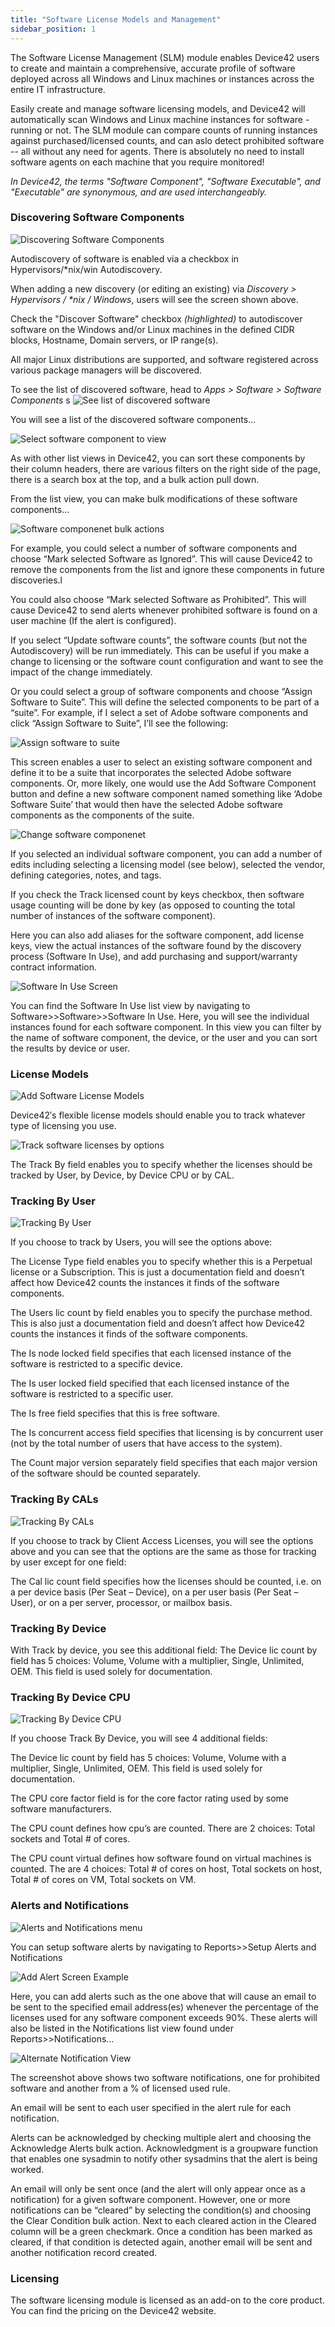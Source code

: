 ```yaml
---
title: "Software License Models and Management"
sidebar_position: 1
---
```


The Software License Management (SLM) module enables Device42 users to create and maintain a comprehensive, accurate profile of software deployed across all Windows and Linux machines or instances across the entire IT infrastructure.

Easily create and manage software licensing models, and Device42 will automatically scan Windows and Linux machine instances for software - running or not. The SLM module can compare counts of running instances against purchased/licensed counts, and can aslo detect prohibited software -- all without any need for agents. There is absolutely no need to install software agents on each machine that you require monitored!

_In Device42, the terms "Software Component", "Software Executable", and "Executable" are synonymous, and are used interchangeably._

### Discovering Software Components

![Discovering Software Components](/assets/images/add_winLinux_discovery_Software_options_HL.PNG)

Autodiscovery of software is enabled via a checkbox in Hypervisors/\*nix/win Autodiscovery.

When adding a new discovery (or editing an existing) via _Discovery > Hypervisors / \*nix / Windows_, users will see the screen shown above.

Check the "Discover Software" checkbox _(highlighted)_ to autodiscover software on the Windows and/or Linux machines in the defined CIDR blocks, Hostname, Domain servers, or IP range(s).

All major Linux distributions are supported, and software registered across various package managers will be discovered.

To see the list of discovered software, head to _Apps > Software > Software Components_ s ![See list of discovered software](/assets/images/apps_software_software-components.png)

You will see a list of the discovered software components…

![Select software component to view](/assets/images/select_software_componenet_view.PNG)

As with other list views in Device42, you can sort these components by their column headers, there are various filters on the right side of the page, there is a search box at the top, and a bulk action pull down.

From the list view, you can make bulk modifications of these software components…

![Software componenet bulk actions](/assets/images/software_component_view_bulk_actions.PNG)

For example, you could select a number of software components and choose “Mark selected Software as Ignored”. This will cause Device42 to remove the components from the list and ignore these components in future discoveries.l

You could also choose “Mark selected Software as Prohibited”. This will cause Device42 to send alerts whenever prohibited software is found on a user machine (If the alert is configured).

If you select “Update software counts”, the software counts (but not the Autodiscovery) will be run immediately. This can be useful if you make a change to licensing or the software count configuration and want to see the impact of the change immediately.

Or you could select a group of software components and choose “Assign Software to Suite”. This will define the selected components to be part of a “suite”. For example, if I select a set of Adobe software components and click “Assign Software to Suite”, I’ll see the following:

![Assign software to suite](/assets/images/wpid-media_14319802217261.png)

This screen enables a user to select an existing software component and define it to be a suite that incorporates the selected Adobe software components. Or, more likely, one would use the Add Software Component button and define a new software component named something like ‘Adobe Software Suite’ that would then have the selected Adobe software components as the components of the suite.

![Change software componenet](/assets/images/edit_software_component_details.png)

If you selected an individual software component, you can add a number of edits including selecting a licensing model (see below), selected the vendor, defining categories, notes, and tags.

If you check the Track licensed count by keys checkbox, then software usage counting will be done by key (as opposed to counting the total number of instances of the software component).

Here you can also add aliases for the software component, add license keys, view the actual instances of the software found by the discovery process (Software In Use), and add purchasing and support/warranty contract information.

![Software In Use Screen](/assets/images/select_software_componenet_view.PNG)

You can find the Software In Use list view by navigating to Software>>Software>>Software In Use. Here, you will see the individual instances found for each software component. In this view you can filter by the name of software component, the device, or the user and you can sort the results by device or user.

### License Models

![Add Software License Models](/assets/images/add_software_license_model.PNG)

Device42′s flexible license models should enable you to track whatever type of licensing you use.

![Track software licenses by options](/assets/images/track_by_license_models.PNG)

The Track By field enables you to specify whether the licenses should be tracked by User, by Device, by Device CPU or by CAL.

### Tracking By User

![Tracking By User](/assets/images/tracking_by_user_license_models.PNG)

If you choose to track by Users, you will see the options above:

The License Type field enables you to specify whether this is a Perpetual license or a Subscription. This is just a documentation field and doesn’t affect how Device42 counts the instances it finds of the software components.

The Users lic count by field enables you to specify the purchase method. This is also just a documentation field and doesn’t affect how Device42 counts the instances it finds of the software components.

The Is node locked field specifies that each licensed instance of the software is restricted to a specific device.

The Is user locked field specified that each licensed instance of the software is restricted to a specific user.

The Is free field specifies that this is free software.

The Is concurrent access field specifies that licensing is by concurrent user (not by the total number of users that have access to the system).

The Count major version separately field specifies that each major version of the software should be counted separately.

### Tracking By CALs

![Tracking By CALs](/assets/images/tracking_by_CAL_license_models.PNG)

If you choose to track by Client Access Licenses, you will see the options above and you can see that the options are the same as those for tracking by user except for one field:

The Cal lic count field specifies how the licenses should be counted, i.e. on a per device basis (Per Seat – Device), on a per user basis (Per Seat – User), or on a per server, processor, or mailbox basis.

### Tracking By Device

With Track by device, you see this additional field: The Device lic count by field has 5 choices: Volume, Volume with a multiplier, Single, Unlimited, OEM. This field is used solely for documentation.

### Tracking By Device CPU

![Tracking By Device CPU](/assets/images/tracking_by_device_cpu.png)

If you choose Track By Device, you will see 4 additional fields:

The Device lic count by field has 5 choices: Volume, Volume with a multiplier, Single, Unlimited, OEM. This field is used solely for documentation.

The CPU core factor field is for the core factor rating used by some software manufacturers.

The CPU count defines how cpu’s are counted. There are 2 choices: Total sockets and Total # of cores.

The CPU count virtual defines how software found on virtual machines is counted. The are 4 choices: Total # of cores on host, Total sockets on host, Total # of cores on VM, Total sockets on VM.

### Alerts and Notifications

![Alerts and Notifications menu](/assets/images/setup_alerts_menu_item.png)

You can setup software alerts by navigating to Reports>>Setup Alerts and Notifications

![Add Alert Screen Example](/assets/images/Add_alert_mockup.PNG)

Here, you can add alerts such as the one above that will cause an email to be sent to the specified email address(es) whenever the percentage of the licenses used for any software component exceeds 90%. These alerts will also be listed in the Notifications list view found under Reports>>Notifications…

![Alternate Notification View](/assets/images/view_notification_reports_menu.PNG)

The screenshot above shows two software notifications, one for prohibited software and another from a % of licensed used rule.

An email will be sent to each user specified in the alert rule for each notification.

Alerts can be acknowledged by checking multiple alert and choosing the Acknowledge Alerts bulk action. Acknowledgment is a groupware function that enables one sysadmin to notify other sysadmins that the alert is being worked.

An email will only be sent once (and the alert will only appear once as a notification) for a given software component. However, one or more notifications can be “cleared” by selecting the condition(s) and choosing the Clear Condition bulk action. Next to each cleared action in the Cleared column will be a green checkmark. Once a condition has been marked as cleared, if that condition is detected again, another email will be sent and another notification record created.

### Licensing

The software licensing module is licensed as an add-on to the core product. You can find the pricing on the Device42 website.
